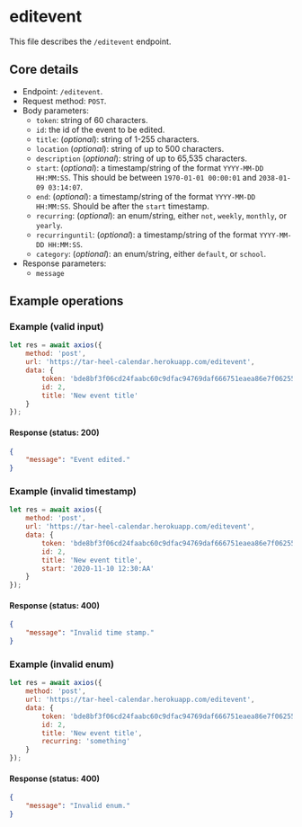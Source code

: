 # editevent
This file describes the `/editevent` endpoint.

## Core details
* Endpoint: `/editevent`.
* Request method: `POST`.
* Body parameters:
    * `token`: string of 60 characters.
    * `id`: the id of the event to be edited.
    * `title`: (_optional_): string of 1-255 characters.
    * `location` (_optional_): string of up to 500 characters.
    * `description` (_optional_): string of up to 65,535 characters.
    * `start`: (_optional_): a timestamp/string of the format `YYYY-MM-DD HH:MM:SS`. This should be between `1970-01-01 00:00:01` and `2038-01-09 03:14:07`.
    * `end`: (_optional_): a timestamp/string of the format `YYYY-MM-DD HH:MM:SS`. Should be after the `start` timestamp.
    * `recurring`: (_optional_): an enum/string, either `not`, `weekly`, `monthly`, or `yearly`.
    * `recurringuntil`: (_optional_): a timestamp/string of the format `YYYY-MM-DD HH:MM:SS`.
    * `category`:  (_optional_): an enum/string, either `default`, or `school`.
* Response parameters:
    * `message`

## Example operations
### Example (valid input)
```js
let res = await axios({
    method: 'post',
    url: 'https://tar-heel-calendar.herokuapp.com/editevent',
    data: {
        token: 'bde8bf3f06cd24faabc60c9dfac94769daf666751eaea86e7f06255c9740',
        id: 2,
        title: 'New event title'
    }
});
```

#### Response (status: 200)
```json
{
    "message": "Event edited."
}
```

### Example (invalid timestamp)
```js
let res = await axios({
    method: 'post',
    url: 'https://tar-heel-calendar.herokuapp.com/editevent',
    data: {
        token: 'bde8bf3f06cd24faabc60c9dfac94769daf666751eaea86e7f06255c9740',
        id: 2,
        title: 'New event title',
        start: '2020-11-10 12:30:AA'
    }
});
```

#### Response (status: 400)
```json
{
    "message": "Invalid time stamp."
}
```

### Example (invalid enum)
```js
let res = await axios({
    method: 'post',
    url: 'https://tar-heel-calendar.herokuapp.com/editevent',
    data: {
        token: 'bde8bf3f06cd24faabc60c9dfac94769daf666751eaea86e7f06255c9740',
        id: 2,
        title: 'New event title',
        recurring: 'something'
    }
});
```

#### Response (status: 400)
```json
{
    "message": "Invalid enum."
}
```
